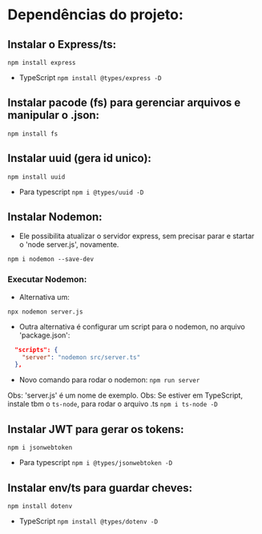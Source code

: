# Dependências do projeto:

## Instalar o Express/ts:

`npm install express`

- TypeScript
  `npm install @types/express -D`

## Instalar pacode (fs) para gerenciar arquivos e manipular o .json:

`npm install fs`

## Instalar uuid (gera id unico):

`npm install uuid`

- Para typescript
  `npm i @types/uuid -D`

## Instalar Nodemon:

- Ele possibilita atualizar o servidor express, sem precisar parar e startar o 'node server.js', novamente.

`npm i nodemon --save-dev`

### Executar Nodemon:

- Alternativa um:

`npx nodemon server.js`

- Outra alternativa é configurar um script para o nodemon, no arquivo 'package.json':

```json
  "scripts": {
    "server": "nodemon src/server.ts"
  },
```

- Novo comando para rodar o nodemon:
  `npm run server`

Obs: 'server.js' é um nome de exemplo.
Obs: Se estiver em TypeScript, instale tbm o `ts-node`, para rodar o arquivo .ts
`npm i ts-node -D`

## Instalar JWT para gerar os tokens:

`npm i jsonwebtoken`

- Para typescript
  `npm i @types/jsonwebtoken -D`

## Instalar env/ts para guardar cheves:

`npm install dotenv`

- TypeScript
  `npm install @types/dotenv -D`
